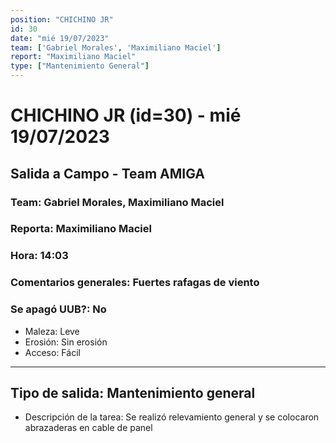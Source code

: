```yaml
---
position: "CHICHINO JR"
id: 30
date: "mié 19/07/2023"
team: ['Gabriel Morales', 'Maximiliano Maciel']
report: "Maximiliano Maciel"
type: ["Mantenimiento General"]
---
```


# CHICHINO JR (id=30) - mié 19/07/2023
## Salida a Campo - Team AMIGA
### Team: Gabriel Morales, Maximiliano Maciel
### Reporta: Maximiliano Maciel
### Hora: 14:03
### Comentarios generales: Fuertes rafagas de viento
### Se apagó UUB?: No 
- Maleza: Leve
- Erosión: Sin erosión
- Acceso: Fácil
---------
## Tipo de salida: Mantenimiento general
   - Descripción de la tarea: Se realizó relevamiento general y se colocaron abrazaderas en cable de panel
